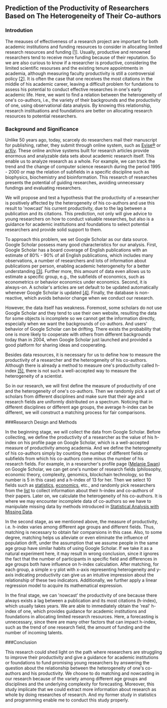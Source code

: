 ## Prediction of the Productivity of Researchers Based on The Heterogeneity of Their Co-authors


### Introdution

The meauses of effectiveness of a research project are important for both academic institutions and funding resources to consider in allocating limited research resources and funding [[1]](http://www.the-scientist.com/?articles.view/articleNo/41682/title/Assessing-Research-Productivity/). Usually, productive and renowned researchers tend to receive more funding because of their reputation. So we are also curious to know if a researcher is productive, considering the limited scientific resourses and the existing tenure appointments in academia, although measuring faculty productivity is still a controversial policy [[2]](http://www.chronicle.com/article/How-Not-to-Measure-Faculty/130015). It is often the case that one receives the most citations in the middle of his academic career, leaving a difficult problem for fundations to assess his potential to conduct effective researches in one's early academic life. Here, we want to find a relation between the heterogeneity of one's co-authors, i.e., the variety of their backgrounds and the productivity of one, using observational data analysis. By knowing this relationship, research instituations and foundations are better on allocating research resources to potential researchers.

### Background and Significance

Unlike 50 years ago, today, scarcely do researchers mail their manuscript for publishing, rather, they submit through online system, such as [Evise®](https://www.elsevier.com/authors-update/story/tutorials-and-resources/understanding-the-publishing-process) or [arXiv](https://arxiv.org/help/general). These online archive systems built for research articles provide enormous and analyzable data sets about academic research itself. This enable us to analyze research as a whole. For example, we can track the trend and the change of computer science research during the period 1995 - 2000 or map the relation of subfields in a specific discipline such as biophysics, biochemistry and bioinformation. This research of researches presents the potential of guiding researches, avoiding unnecessary fundings and evaluating researchers.

We will propose and test a hypothesis that the productivity of a researcher is positively affected by the heterogeneity of his co-authors and use this result to 'nowcast' his current productivity, due to the lag between a publication and its citations. This prediction, not only will give advice to young researchers on how to conduct valuable researches, but also is a guidance for academic institutions and foundations to select potential researchers and provide solid support to them. 

To approach this problem, we set Google Scholar as our data source. Google Scholar possess many good characteristics for our analysis. First, Google Scholar has a board coverage of English publications with an estimate of 80% - 90% of all English publications, which includes many observations, a number of researchers and lots of information about publications per person, enabling academic heterogeneity for a better understanding [[3]](http://journals.plos.org/plosone/article?id=10.1371/journal.pone.0093949). Further more, this amount of data even allows us to estimate a specific group, e.g., the subfields of economics, such as econometrics or behavior economics under economics. Second, it is always-on. A scholar's articles are set default to be updated automatically whenever Google Scholar is updated [[4]](https://scholar.google.com/intl/en/scholar/citations.html#updates). Finally, the database is non-reactive, which avoids behavior change when we conduct our research. 

However, the data itself has weakness. Foremost, some scholars do not use Google Scholar and they tend to use their own website, resulting the data for some objects is incomplete so we cannot get the information directly, especially when we want the backgrounds of co-authors. And users' behavior of Google Scholar can be drifting. There exists the probability that one is more likely to cooperate with 
others from different backgrounds today than in 2004, when Google Scholar just launched and provided a good platform for sharing ideas and cooperating.

Besides data resources, it is necessary for us to define how to measure the productivity of a researcher and the heterogeneity of his co-authors. Although there is already a method to measure one's productivity called h-index [[5]](https://en.wikipedia.org/wiki/H-index), there is not such a well-accepted way to measure the heterogeneity of a scientist. 

So in our research, we will first define the measure of productivity of one and the heterogeneity of one's co-authors. Then we randomly pick a set of scholars from different disciplines and make sure that their age and research fields are uniformly distributed on a spectrum. Noticing that in different disciplines or different age groups, the average h-index can be different, we will construct a matching process for fair comparisons.

###Research Design and Methods

In the beginning stage, we will collect the data from Google Scholar. Before collecting, we define the productivity of a researcher as the value of his h-index on his profile page on Google Scholar, which is a well-accepted measure of productivity among academia. And we define the heterogeneity of his co-authors simply by counting the number of different fields or subfields from which his co-authors come minus the number of his research fields. For example, in a researcher's profile page ([Melanie Swan](https://scholar.google.com/citations?user=3Jar2L8AAAAJ&hl=en&oi=sra)) on Google Scholar, we can get one's number of research fields (philosophy, economic theory, complexity, genomics, blockchain technology, so the number is 5 in this case) and a h-index of 13 for her. Then we select 10 fields such as 
[statistics](https://scholar.google.com/citations?hl=en&view_op=search_authors&mauthors=label%3Astatistics&btnG=), 
[economics](https://scholar.google.com/citations?hl=en&view_op=search_authors&mauthors=label%3Aeconomics&btnG=), etc., and randomly pick researchers from the [list](https://scholar.google.com/citations?hl=en&view_op=search_authors&mauthors=label%3Aphysics&btnG=) to collect information about their h-index and co-authors of their papers. Later on, we calculate the heterogeneity of his co-authors. It is where we may encounter incomplete data of co-authors so we have to manipulate missing data by methods introduced in [Statistical Analysis with Missing Data](https://books.google.com/books?hl=en&lr=&id=AyVeBAAAQBAJ&oi=fnd&pg=PT8&dq=missing+data&ots=uyP03xkRhz&sig=7_XA4j9S85dic21b0ei4ugdv0Lk#v=onepage&q=missing%20data&f=false). 

In the second stage, as we mentioned above, the measure of productivity, i.e. h-index varies among different age groups and different fields. Thus, matching is necessary to obtain fair comparsions in this case. Also, to some degree, matching helps us alleviate or even eliminate the influence of population drift, under the assumption that we assume people in the same age group have similar habits of using Google Scholar. If we take it as a natural experiment here, it may result in wrong conclusion, since it ignores the fact that the number of participants in specific field and differences in age groups both have influence on h-index calculation. After matching, for each group, a simple x-y plot with x-axis representing heterogeneity and y-axis indicating productivity can give us an intuitive impression about the relationship of these two indicators. Additionally, we further apply a linear regression model to acquire its  mathematical expression.

In the final stage, we can 'nowcast' the productivity of one because there always exists a lag between a publication and its most citations (h-index), which usually takes years. We are able to immediately obtain the 'real' h-index of one, which provides guidance for academic institutions and foundations in allocating limited research resources. Here, a forecasting is unnecessary, since there are many other factors that can impact h-index, such as the trend of one research field, the amount of funding and the number of incoming talents. 

###Conclusion

This research could shed light on the path where researchers are struggling to improve their productivity and give a guidance for academic institutions or foundations to fund promising young researchers by answering the question about the relationship between the heterogeneity of one's co-authors and his productivity. We choose to do matching and nowcasting in our research because of the variety among different age groups and disciplines and the underlying complexity for forecasting. Moreover, this study implicate that we could extract more information about research as whole by doing researches of research. And my former study in statistics and programming enable me to conduct this study properly.

